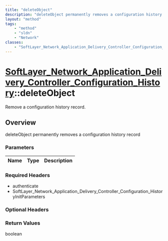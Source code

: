 ```yaml
---
title: "deleteObject"
description: "deleteObject permanently removes a configuration history record"
layout: "method"
tags:
    - "method"
    - "sldn"
    - "Network"
classes:
    - "SoftLayer_Network_Application_Delivery_Controller_Configuration_History"
---
```

# [SoftLayer_Network_Application_Delivery_Controller_Configuration_History](/reference/services/SoftLayer_Network_Application_Delivery_Controller_Configuration_History)::deleteObject

Remove a configuration history record.


## Overview 
deleteObject permanently removes a configuration history record 

### Parameters 
|Name | Type | Description |
| --- | --- | --- |


### Required Headers
* authenticate
* SoftLayer_Network_Application_Delivery_Controller_Configuration_HistoryInitParameters

### Optional Headers

### Return Values
boolean


